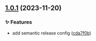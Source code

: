 ## [1.0.1](https://github.com/tiwariav/browserslist-config/compare/v1.0.0...v1.0.1) (2023-11-20)

### ✨ Features

* add semantic release config ([cda7f0b](https://github.com/tiwariav/browserslist-config/commit/cda7f0bb5aab4da0fbde048859bb69eab35cb991))
